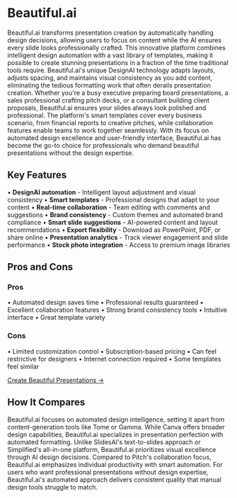 # Beautiful.ai

Beautiful.ai transforms presentation creation by automatically handling design decisions, allowing users to focus on content while the AI ensures every slide looks professionally crafted. This innovative platform combines intelligent design automation with a vast library of templates, making it possible to create stunning presentations in a fraction of the time traditional tools require. Beautiful.ai's unique DesignAI technology adapts layouts, adjusts spacing, and maintains visual consistency as you add content, eliminating the tedious formatting work that often derails presentation creation. Whether you're a busy executive preparing board presentations, a sales professional crafting pitch decks, or a consultant building client proposals, Beautiful.ai ensures your slides always look polished and professional. The platform's smart templates cover every business scenario, from financial reports to creative pitches, while collaboration features enable teams to work together seamlessly. With its focus on automated design excellence and user-friendly interface, Beautiful.ai has become the go-to choice for professionals who demand beautiful presentations without the design expertise.

## Key Features

• **DesignAI automation** - Intelligent layout adjustment and visual consistency
• **Smart templates** - Professional designs that adapt to your content
• **Real-time collaboration** - Team editing with comments and suggestions
• **Brand consistency** - Custom themes and automated brand compliance
• **Smart slide suggestions** - AI-powered content and layout recommendations
• **Export flexibility** - Download as PowerPoint, PDF, or share online
• **Presentation analytics** - Track viewer engagement and slide performance
• **Stock photo integration** - Access to premium image libraries

## Pros and Cons

### Pros
• Automated design saves time
• Professional results guaranteed
• Excellent collaboration features
• Strong brand consistency tools
• Intuitive interface
• Great template variety

### Cons
• Limited customization control
• Subscription-based pricing
• Can feel restrictive for designers
• Internet connection required
• Some templates feel similar

[Create Beautiful Presentations →](https://www.beautiful.ai)

## How It Compares

Beautiful.ai focuses on automated design intelligence, setting it apart from content-generation tools like Tome or Gamma. While Canva offers broader design capabilities, Beautiful.ai specializes in presentation perfection with automated formatting. Unlike SlidesAI's text-to-slides approach or Simplified's all-in-one platform, Beautiful.ai prioritizes visual excellence through AI design decisions. Compared to Pitch's collaboration focus, Beautiful.ai emphasizes individual productivity with smart automation. For users who want professional presentations without design expertise, Beautiful.ai's automated approach delivers consistent quality that manual design tools struggle to match.